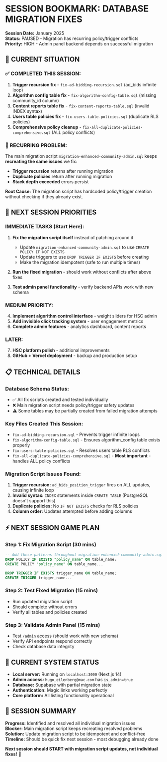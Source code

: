 # SESSION BOOKMARK: DATABASE MIGRATION FIXES
**Session Date:** January 2025  
**Status:** PAUSED - Migration has recurring policy/trigger conflicts  
**Priority:** HIGH - Admin panel backend depends on successful migration

## 🎯 CURRENT SITUATION

### ✅ COMPLETED THIS SESSION:
1. **Trigger recursion fix** - `fix-ad-bidding-recursion.sql` (ad_bids infinite loop)
2. **Algorithm config table fix** - `fix-algorithm-config-table.sql` (missing community_id column) 
3. **Content reports table fix** - `fix-content-reports-table.sql` (invalid INDEX syntax)
4. **Users table policies fix** - `fix-users-table-policies.sql` (duplicate RLS policies)
5. **Comprehensive policy cleanup** - `fix-all-duplicate-policies-comprehensive.sql` (ALL policy conflicts)

### 🚨 RECURRING PROBLEM:
The main migration script `migration-enhanced-community-admin.sql` keeps **recreating the same issues** we fix:
- **Trigger recursion** returns after running migration
- **Duplicate policies** return after running migration  
- **Stack depth exceeded** errors persist

**Root Cause:** The migration script has hardcoded policy/trigger creation without checking if they already exist.

## 🎯 NEXT SESSION PRIORITIES

### IMMEDIATE TASKS (Start Here):
1. **Fix the migration script itself** instead of patching around it
   - Update `migration-enhanced-community-admin.sql` to use `CREATE POLICY IF NOT EXISTS` 
   - Update triggers to use `DROP TRIGGER IF EXISTS` before creating
   - Make the migration idempotent (safe to run multiple times)

2. **Run the fixed migration** - should work without conflicts after above fixes

3. **Test admin panel functionality** - verify backend APIs work with new schema

### MEDIUM PRIORITY:
4. **Implement algorithm control interface** - weight sliders for HSC admin
5. **Add invisible click tracking system** - user engagement metrics  
6. **Complete admin features** - analytics dashboard, content reports

### LATER:
7. **HSC platform polish** - additional improvements
8. **GitHub + Vercel deployment** - backup and production setup

## 📋 TECHNICAL DETAILS

### Database Schema Status:
- ✅ All fix scripts created and tested individually
- ❌ Main migration script needs policy/trigger safety updates
- ⚠️ Some tables may be partially created from failed migration attempts

### Key Files Created This Session:
- `fix-ad-bidding-recursion.sql` - Prevents trigger infinite loops
- `fix-algorithm-config-table.sql` - Ensures algorithm_config table exists properly  
- `fix-users-table-policies.sql` - Resolves users table RLS conflicts
- `fix-all-duplicate-policies-comprehensive.sql` - **Most important** - handles ALL policy conflicts

### Migration Script Issues Found:
1. **Trigger recursion:** `ad_bids_position_trigger` fires on ALL updates, causing infinite loop
2. **Invalid syntax:** `INDEX` statements inside `CREATE TABLE` (PostgreSQL doesn't support this)
3. **Duplicate policies:** No `IF NOT EXISTS` checks for RLS policies
4. **Column order:** Updates attempted before adding columns

## ⚡ NEXT SESSION GAME PLAN

### Step 1: Fix Migration Script (30 mins)
```sql
-- Add these patterns throughout migration-enhanced-community-admin.sql:
DROP POLICY IF EXISTS "policy_name" ON table_name;
CREATE POLICY "policy_name" ON table_name...

DROP TRIGGER IF EXISTS trigger_name ON table_name;  
CREATE TRIGGER trigger_name...
```

### Step 2: Test Fixed Migration (15 mins)
- Run updated migration script
- Should complete without errors
- Verify all tables and policies created

### Step 3: Validate Admin Panel (15 mins)  
- Test `/admin` access (should work with new schema)
- Verify API endpoints respond correctly
- Check database data integrity

## 💾 CURRENT SYSTEM STATUS

- **Local server:** Running on `localhost:3000` (Next.js 14)
- **Admin access:** `hugo_eilenberg@mac.com` has `is_admin=true`  
- **Database:** Supabase with partial migration state
- **Authentication:** Magic links working perfectly
- **Core platform:** All listing functionality operational

## 🎪 SESSION SUMMARY

**Progress:** Identified and resolved all individual migration issues  
**Blocker:** Main migration script keeps recreating resolved problems  
**Solution:** Update migration script to be idempotent and conflict-free  
**Timeline:** Should be quick fix next session - most debugging already done  

**Next session should START with migration script updates, not individual fixes!** 🎯 